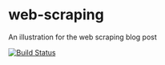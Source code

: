 # web-scraping

An illustration for the web scraping blog post

[![Build Status](https://travis-ci.com/Gizra/web-scraping.svg?branch=master)](https://travis-ci.com/Gizra/web-scraping)
